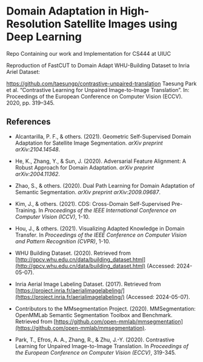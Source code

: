 # Domain Adaptation in High-Resolution Satellite Images using Deep Learning
Repo Containing our work and Implementation for CS444 at UIUC

Reproduction of FastCUT to Domain Adapt WHU-Building Dataset to Inria Ariel Dataset:

https://github.com/taesungp/contrastive-unpaired-translation
Taesung Park et al. “Contrastive Learning for Unpaired Image-to-Image Translation”. In:
Proceedings of the European Conference on Computer Vision (ECCV). 2020, pp. 319–345.

## References

- Alcantarilla, P. F., & others. (2021). Geometric Self-Supervised Domain Adaptation for Satellite Image Segmentation. *arXiv preprint arXiv:2104.14548*.

- He, K., Zhang, Y., & Sun, J. (2020). Adversarial Feature Alignment: A Robust Approach for Domain Adaptation. *arXiv preprint arXiv:2004.11362*.

- Zhao, S., & others. (2020). Dual Path Learning for Domain Adaptation of Semantic Segmentation. *arXiv preprint arXiv:2009.09687*.

- Kim, J., & others. (2021). CDS: Cross-Domain Self-Supervised Pre-Training. In *Proceedings of the IEEE International Conference on Computer Vision (ICCV)*, 1-10.

- Hou, J., & others. (2021). Visualizing Adapted Knowledge in Domain Transfer. In *Proceedings of the IEEE Conference on Computer Vision and Pattern Recognition (CVPR)*, 1-10.

- WHU Building Dataset. (2020). Retrieved from [http://gpcv.whu.edu.cn/data/building_dataset.html](http://gpcv.whu.edu.cn/data/building_dataset.html) (Accessed: 2024-05-07).

- Inria Aerial Image Labeling Dataset. (2017). Retrieved from [https://project.inria.fr/aerialimagelabeling/](https://project.inria.fr/aerialimagelabeling/) (Accessed: 2024-05-07).

- Contributors to the MMsegmentation Project. (2020). MMSegmentation: OpenMMLab Semantic Segmentation Toolbox and Benchmark. Retrieved from [https://github.com/open-mmlab/mmsegmentation](https://github.com/open-mmlab/mmsegmentation).

- Park, T., Efros, A. A., Zhang, R., & Zhu, J.-Y. (2020). Contrastive Learning for Unpaired Image-to-Image Translation. In *Proceedings of the European Conference on Computer Vision (ECCV)*, 319-345.
